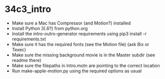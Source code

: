 # 34c3_intro

* Make sure a Mac has Compressor (and Motion?) installed
* Install Python 3(.6?) from python.org
* Install the intro-outro-generator requirements using pip3 install -r requirements.txt
* Make sure it has the required fonts (see the Motion file) (ask Bix or Texec)
* Make sure the missing background movie is in the Master subdir (see readme there)
* Make sure the filepaths in Intro.motn are pointing to the correct location
* Run make-apple-motion.py using the required options as usual 

